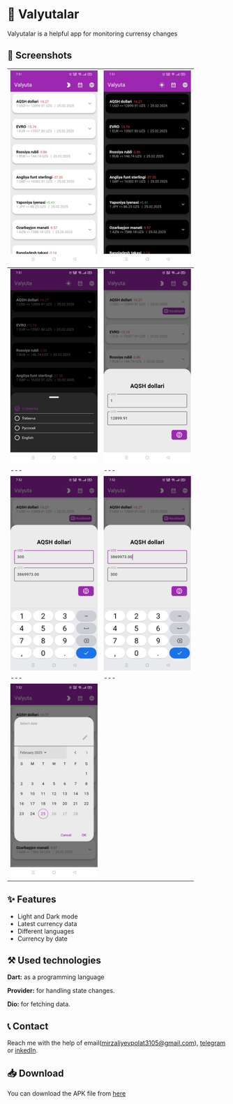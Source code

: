 

# 💸 Valyutalar

Valyutalar is a helpful app for monitoring currensy changes
## 📸 Screenshots

| <img src="https://github.com/MirzalievPulat/Valyutalar/blob/main/1.jpg?raw=true" width="200"/> | <img src="https://github.com/MirzalievPulat/Valyutalar/blob/main/2.jpg?raw=true" width="200"/> |
|---|---|
| <img src="https://github.com/MirzalievPulat/Valyutalar/blob/main/3.jpg?raw=true" width="200"/> | <img src="https://github.com/MirzalievPulat/Valyutalar/blob/main/4.jpg?raw=true" width="200"/> |
|---|---|
| <img src="https://github.com/MirzalievPulat/Valyutalar/blob/main/5.jpg?raw=true" width="200"/> | <img src="https://github.com/MirzalievPulat/Valyutalar/blob/main/6.jpg?raw=true" width="200"/> |
|---|---|
| <img src="https://github.com/MirzalievPulat/Valyutalar/blob/main/7.jpg?raw=true" width="200"/>


## ✨ Features
- Light and Dark mode
- Latest currency data
- Different languages
- Currency by date

## ⚒️ Used technologies 

**Dart:** as a programming language

**Provider:** for handling state changes.

**Dio:** for fetching data.



## 📞 Contact

Reach me with the help of email(mirzaliyevpolat3105@gmail.com), [telegram](https://t.me/mirzaliyev2002) or [inkedIn](https://www.linkedin.com/in/po-lat-mirzaliyev-1628762b6/).

## 📥 Download

You can download the APK file from [here](https://github.com/MirzalievPulat/Valyutalar/raw/main/app-release.apk)
